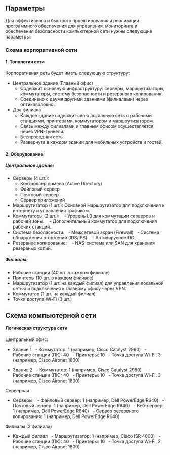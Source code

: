 ## Параметры
Для эффективного и быстрого проектирования и реализации программного обеспечения для управления, мониторинга и обеспечения безопасности компьютерной сети нужны следующие параметры:

### Схема корпоративной сети

#### 1. Топология сети

Корпоративная сеть будет иметь следующую структуру:
- Центральное здание (Главный офис)
    - Содержит основную инфраструктуру: серверы, маршрутизаторы, коммутаторы, систему безопасности и резервного копирования.
    - Соединено с двумя другими зданиями (филиалами) через оптиковолокно.
- Два филиала
    - Каждое здание содержит свою локальную сеть с рабочими станциями, принтерами, коммутатором и маршрутизатором.
    - Связь между филиалами и главным офисом осуществляется через VPN-туннели.
    - Беспроводная сеть
    - Развернута в каждом здании для мобильных устройств и гостей.

#### 2. Оборудование

##### Центральное здание:
- Серверы (4 шт.):
    - Контроллер домена (Active Directory)
    - Файловый сервер
    - Почтовый сервер
    - Сервер приложений
- Маршрутизатор (1 шт.): Основной маршрутизатор для подключения к интернету и управления трафиком.
- Коммутаторы (2 шт.):
    - Уровень L3 для коммутации серверов и рабочей зоны.
    - Дополнительный коммутатор для подключения рабочих станций.
- Система безопасности:
    - Межсетевой экран (Firewall)
    - Система обнаружения вторжений (IDS/IPS)
    - Антивирусное ПО
- Резервное копирование:
    - NAS-система или SAN для хранения резервных копий.

##### Филиалы:
- Рабочие станции (40 шт. в каждом филиале)
- Принтеры (10 шт. в каждом филиале)
- Маршрутизатор (1 шт. на каждый филиал) для управления локальной сетью и подключения к главному офису через VPN.
- Коммутатор (1 шт. на каждый филиал)
- Точки доступа Wi-Fi (3 шт.)


## Схема компьютерной сети

#### Логическая структура сети

Центральный офис:

- Здание 1
  - Коммутатор: 1 (например, Cisco Catalyst 2960)
  - Рабочие станции (ПК): 40
  - Принтеры: 10
  - Точка доступа Wi-Fi: 3 (например, Cisco Aironet 1800)

- Здание 2
  - Коммутатор: 1 (например, Cisco Catalyst 2960)
  - Рабочие станции (ПК): 40
  - Принтеры: 10
  - Точка доступа Wi-Fi: 3 (например, Cisco Aironet 1800)

Серверная
- Серверы:
  - Файловый сервер: 1 (например, Dell PowerEdge R640)
  - Почтовый сервер: 1 (например, Dell PowerEdge R640)
  - Веб-сервер: 1 (например, Dell PowerEdge R640)
  - Сервер резервного копирования: 1 (например, Dell PowerEdge R640)

Филиалы (2 филиала)
- Каждый филиал
  - Маршрутизатор: 1 (например, Cisco ISR 4000)
  - Рабочие станции (ПК): 40
  - Принтеры: 10
  - Точка доступа Wi-Fi: 2 (например, Cisco Aironet 1800)
